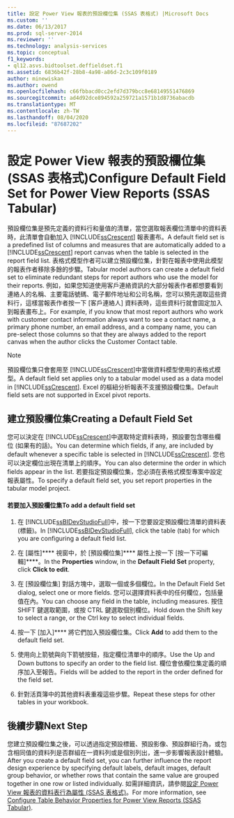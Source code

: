 ```yaml
---
title: 設定 Power View 報表的預設欄位集 (SSAS 表格式) |Microsoft Docs
ms.custom: ''
ms.date: 06/13/2017
ms.prod: sql-server-2014
ms.reviewer: ''
ms.technology: analysis-services
ms.topic: conceptual
f1_keywords:
- ql12.asvs.bidtoolset.deffieldset.f1
ms.assetid: 6836b42f-28b8-4a98-a86d-2c3c109f0189
author: minewiskan
ms.author: owend
ms.openlocfilehash: c66fbbacd0cc2efd7d379bcc8e68149551476869
ms.sourcegitcommit: ad4d92dce894592a259721a1571b1d8736abacdb
ms.translationtype: MT
ms.contentlocale: zh-TW
ms.lasthandoff: 08/04/2020
ms.locfileid: "87687202"
---
```

# <a name="configure-default-field-set-for-power-view-reports-ssas-tabular"></a><span data-ttu-id="5d8d1-102">設定 Power View 報表的預設欄位集 (SSAS 表格式)</span><span class="sxs-lookup"><span data-stu-id="5d8d1-102">Configure Default Field Set for Power View Reports (SSAS Tabular)</span></span>
  <span data-ttu-id="5d8d1-103">預設欄位集是預先定義的資料行和量值的清單，當您選取報表欄位清單中的資料表時，此清單會自動加入 [!INCLUDE[ssCrescent](../../includes/sscrescent-md.md)] 報表畫布。</span><span class="sxs-lookup"><span data-stu-id="5d8d1-103">A default field set is a predefined list of columns and measures that are automatically added to a [!INCLUDE[ssCrescent](../../includes/sscrescent-md.md)] report canvas when the table is selected in the report field list.</span></span> <span data-ttu-id="5d8d1-104">表格式模型作者可以建立預設欄位集，針對在報表中使用此模型的報表作者移除多餘的步驟。</span><span class="sxs-lookup"><span data-stu-id="5d8d1-104">Tabular model authors can create a default field set to eliminate redundant steps for report authors who use the model for their reports.</span></span> <span data-ttu-id="5d8d1-105">例如，如果您知道使用客戶連絡資訊的大部分報表作者都想要看到連絡人的名稱、主要電話號碼、電子郵件地址和公司名稱，您可以預先選取這些資料行，這樣當報表作者按一下 [客戶連絡人] 資料表時，這些資料行就會固定加入到報表畫布上。</span><span class="sxs-lookup"><span data-stu-id="5d8d1-105">For example, if you know that most report authors who work with customer contact information always want to see a contact name, a primary phone number, an email address, and a company name, you can pre-select those columns so that they are always added to the report canvas when the author clicks the Customer Contact table.</span></span>  
  
> [!NOTE]  
>  <span data-ttu-id="5d8d1-106">預設欄位集只會套用至 [!INCLUDE[ssCrescent](../../includes/sscrescent-md.md)]中當做資料模型使用的表格式模型。</span><span class="sxs-lookup"><span data-stu-id="5d8d1-106">A default field set applies only to a tabular model used as a data model in [!INCLUDE[ssCrescent](../../includes/sscrescent-md.md)].</span></span> <span data-ttu-id="5d8d1-107">Excel 的樞紐分析報表不支援預設欄位集。</span><span class="sxs-lookup"><span data-stu-id="5d8d1-107">Default field sets are not supported in Excel pivot reports.</span></span>  
  
## <a name="creating-a-default-field-set"></a><span data-ttu-id="5d8d1-108">建立預設欄位集</span><span class="sxs-lookup"><span data-stu-id="5d8d1-108">Creating a Default Field Set</span></span>  
 <span data-ttu-id="5d8d1-109">您可以決定在 [!INCLUDE[ssCrescent](../../includes/sscrescent-md.md)]中選取特定資料表時，預設要包含哪些欄位 (如果有的話)。</span><span class="sxs-lookup"><span data-stu-id="5d8d1-109">You can determine which fields, if any, are included by default whenever a specific table is selected in [!INCLUDE[ssCrescent](../../includes/sscrescent-md.md)].</span></span> <span data-ttu-id="5d8d1-110">您也可以決定欄位出現在清單上的順序。</span><span class="sxs-lookup"><span data-stu-id="5d8d1-110">You can also determine the order in which fields appear in the list.</span></span> <span data-ttu-id="5d8d1-111">若要指定預設欄位集，您必須在表格式模型專案中設定報表屬性。</span><span class="sxs-lookup"><span data-stu-id="5d8d1-111">To specify a default field set, you set report properties in the tabular model project.</span></span>  
  
#### <a name="to-add-a-default-field-set"></a><span data-ttu-id="5d8d1-112">若要加入預設欄位集</span><span class="sxs-lookup"><span data-stu-id="5d8d1-112">To add a default field set</span></span>  
  
1.  <span data-ttu-id="5d8d1-113">在 [!INCLUDE[ssBIDevStudioFull](../../includes/ssbidevstudiofull-md.md)]中，按一下您要設定預設欄位清單的資料表 (標籤)。</span><span class="sxs-lookup"><span data-stu-id="5d8d1-113">In [!INCLUDE[ssBIDevStudioFull](../../includes/ssbidevstudiofull-md.md)], click the table (tab) for which you are configuring a default field list.</span></span>  
  
2.  <span data-ttu-id="5d8d1-114">在 [屬性]\*\*\*\* 視窗中，於 [預設欄位集]\*\*\*\* 屬性上按一下 [按一下可編輯]\*\*\*\*。</span><span class="sxs-lookup"><span data-stu-id="5d8d1-114">In the **Properties** window, in the **Default Field Set** property, click **Click to edit**.</span></span>  
  
3.  <span data-ttu-id="5d8d1-115">在 [預設欄位集] 對話方塊中，選取一個或多個欄位。</span><span class="sxs-lookup"><span data-stu-id="5d8d1-115">In the Default Field Set dialog, select one or more fields.</span></span> <span data-ttu-id="5d8d1-116">您可以選擇資料表中的任何欄位，包括量值在內。</span><span class="sxs-lookup"><span data-stu-id="5d8d1-116">You can choose any field in the table, including measures.</span></span> <span data-ttu-id="5d8d1-117">按住 SHIFT 鍵選取範圍，或按 CTRL 鍵選取個別欄位。</span><span class="sxs-lookup"><span data-stu-id="5d8d1-117">Hold down the Shift key to select a range, or the Ctrl key to select individual fields.</span></span>  
  
4.  <span data-ttu-id="5d8d1-118">按一下 [加入]\*\*\*\* 將它們加入預設欄位集。</span><span class="sxs-lookup"><span data-stu-id="5d8d1-118">Click **Add** to add them to the default field set.</span></span>  
  
5.  <span data-ttu-id="5d8d1-119">使用向上箭號與向下箭號按鈕，指定欄位清單中的順序。</span><span class="sxs-lookup"><span data-stu-id="5d8d1-119">Use the Up and Down buttons to specify an order to the field list.</span></span> <span data-ttu-id="5d8d1-120">欄位會依欄位集定義的順序加入至報告。</span><span class="sxs-lookup"><span data-stu-id="5d8d1-120">Fields will be added to the report in the order defined for the field set.</span></span>  
  
6.  <span data-ttu-id="5d8d1-121">針對活頁簿中的其他資料表重複這些步驟。</span><span class="sxs-lookup"><span data-stu-id="5d8d1-121">Repeat these steps for other tables in your workbook.</span></span>  
  
## <a name="next-step"></a><span data-ttu-id="5d8d1-122">後續步驟</span><span class="sxs-lookup"><span data-stu-id="5d8d1-122">Next Step</span></span>  
 <span data-ttu-id="5d8d1-123">您建立預設欄位集之後，可以透過指定預設標籤、預設影像、預設群組行為，或包含相同值的資料列是否群組在一資料列或是個別列出，進一步影響報表設計體驗。</span><span class="sxs-lookup"><span data-stu-id="5d8d1-123">After you create a default field set, you can further influence the report design experience by specifying default labels, default images, default group behavior, or whether rows that contain the same value are grouped together in one row or listed individually.</span></span> <span data-ttu-id="5d8d1-124">如需詳細資訊，請參閱[設定 Power View 報表的資料表行為屬性 &#40;SSAS 表格式&#41;](power-view-configure-table-behavior-properties-for-reports.md)。</span><span class="sxs-lookup"><span data-stu-id="5d8d1-124">For more information, see [Configure Table Behavior Properties for Power View Reports &#40;SSAS Tabular&#41;](power-view-configure-table-behavior-properties-for-reports.md).</span></span>  
  
  
